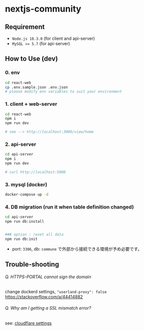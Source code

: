 # nextjs-community

## Requirement
* `Node.js 10.3.0` (for client and api-server)
* `MySQL >= 5.7` (for api-server)

## How to Use (dev)
### 0. env
```sh
cd react-web
cp .env.sample.json .env.json
# please modify env variables to suit your environment
```

### 1. client + web-server
```sh
cd react-web
npm i
npm run dev

# see --> http://localhost:3000/view/home
```

### 2. api-server
```sh
cd api-server
npm i
npm run dev

# curl http://localhost:5000
```

### 3. mysql (docker)
```sh
docker-compose up -d
```

### 4. DB migration (run it when table definition changed)
```sh
cd api-server
npm run db:install


### option : reset all data
npm run db:init
```
* port: `3306`, db: `commune` で外部から接続できる環境が予め必要です。


## Trouble-shooting

###### Q. HTTPS-PORTAL cannot sign the domain
change dockerd settings, `"userland-proxy": false`  
https://stackoverflow.com/a/44414882  


###### Q. Why am I getting a SSL mismatch error?
see: [cloudflare settings](https://support.cloudflare.com/hc/en-us/articles/200170616-Why-am-I-getting-a-SSL-mismatch-error-)
